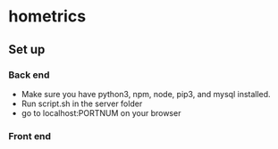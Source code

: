 # hometrics

## Set up

### Back end
* Make sure you have python3, npm, node, pip3, and mysql installed.
* Run script.sh in the server folder
* go to localhost:PORTNUM on your browser

### Front end
